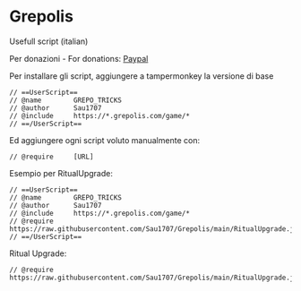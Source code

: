 # Grepolis
Usefull script (italian)

Per donazioni - For donations:
[Paypal](https://paypal.me/sau1707)

Per installare gli script, aggiungere a tampermonkey la versione di base
```
// ==UserScript==
// @name        GREPO_TRICKS
// @author      Sau1707
// @include     https://*.grepolis.com/game/*
// ==/UserScript==
```

Ed aggiungere ogni script voluto manualmente con:
```
// @require     [URL]
```

Esempio per RitualUpgrade:
```
// ==UserScript==
// @name        GREPO_TRICKS 
// @author      Sau1707 
// @include     https://*.grepolis.com/game/* 
// @require     https://raw.githubusercontent.com/Sau1707/Grepolis/main/RitualUpgrade.js 
// ==/UserScript==
```

Ritual Upgrade:
```
// @require     https://raw.githubusercontent.com/Sau1707/Grepolis/main/RitualUpgrade.js
```


